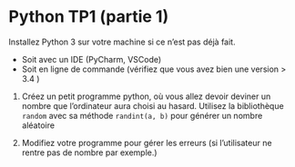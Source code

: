 # Python TP1 (partie 1)
Installez Python 3 sur votre machine si ce n’est pas déjà fait.
* Soit avec un IDE (PyCharm, VSCode)
* Soit en ligne de commande (vérifiez que vous avez bien une version > 3.4 )

1. Créez un petit programme python, où vous allez devoir deviner un nombre que l’ordinateur aura choisi au hasard.
Utilisez la bibliothèque `random` avec sa méthode `randint(a, b)`  pour générer un nombre aléatoire

2. Modifiez votre programme pour gérer les erreurs (si l’utilisateur ne rentre pas de nombre par exemple.)
